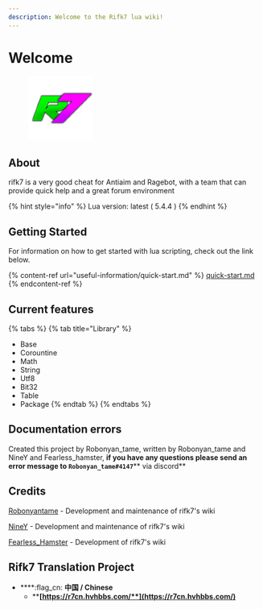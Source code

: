 ```yaml
---
description: Welcome to the Rifk7 lua wiki!
---
```


# Welcome

<figure><img src=".gitbook/assets/Rifk7.png" alt=""><figcaption></figcaption></figure>

## About

rifk7 is a very good cheat for Antiaim and Ragebot, with a team that can provide quick help and a great forum environment

{% hint style="info" %}
Lua version: latest ( 5.4.4 )
{% endhint %}

## Getting Started

For information on how to get started with lua scripting, check out the link below.

{% content-ref url="useful-information/quick-start.md" %}
[quick-start.md](useful-information/quick-start.md)
{% endcontent-ref %}

## Current features

{% tabs %}
{% tab title="Library" %}
* Base
* Corountine
* Math
* String
* Utf8
* Bit32
* Table
* Package
{% endtab %}
{% endtabs %}



## Documentation errors

Created this project by Robonyan\_tame, written by Robonyan\_tame and NineY and Fearless\_hamster, **if you have any questions please send an error message to **<mark style="color:purple;">**`Robonyan_tame#4147`**</mark>** via discord**

## Credits <a href="#credits" id="credits"></a>

[Robonyantame](https://rifk7.com/index.php?members/hutao8699.1645/) - Development and maintenance of rifk7's wiki

[NineY](https://rifk7.com/index.php?members/niney.1804/) - Development and maintenance of rifk7's wiki

[Fearless\_Hamster](https://rifk7.com/index.php?members/fearless.1917/) - Development of rifk7's wiki

## Rifk7 Translation Project

* ****:flag\_cn: **中国 / Chinese**
  * ****[**https://r7cn.hvhbbs.com/**](https://r7cn.hvhbbs.com/)****
